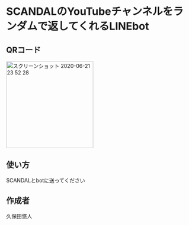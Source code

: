 # SCANDALのYouTubeチャンネルをランダムで返してくれるLINEbot

## QRコード

<img width="235" alt="スクリーンショット 2020-06-21 23 52 28" src="https://user-images.githubusercontent.com/62003877/85227789-67180c00-b41a-11ea-94ee-30b0bc9fb791.png">

## 使い方
SCANDALとbotに送ってください

## 作成者
久保田悠人
